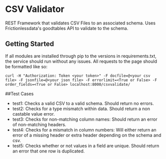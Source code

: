 # CSV Validator

REST Framework that validates CSV Files to an associated schema. Uses Frictionlessdata's goodtables API to validate to the schema.

## Getting Started
If all modules are installed through pip to the versions in requirements.txt, the service should run without any issues. All requests to the page should be formatted like so:
```
curl -H "Authorization: Token <your token>" -F docfile=@<your csv file> -F jsonfile=@<your json file> -F errorlimit=<True or False> -F order_fields=<True or False> localhost:8000/csvvalidate/

```
##Test Cases
* test1: Checks a valid CSV to a valid schema. Should return no errors.
* test2: Checks for a type mismatch within data.  Should return a non castable value error.
* test3: Checks for non-matching column names: Should return an error of non-matching headers.
* test4: Checks for a mismatch in column numbers: Will either return an error of a missing header or extra header depending on the schema and csv.
* test5: Checks whether or not values in a field are unique.  Should return an error that one row is duplicated.
